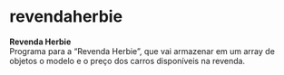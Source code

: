 # revendaherbie
**Revenda Herbie**  
Programa para a “Revenda Herbie”, que vai armazenar em um array de objetos o modelo e o preço
dos carros disponíveis na revenda.
